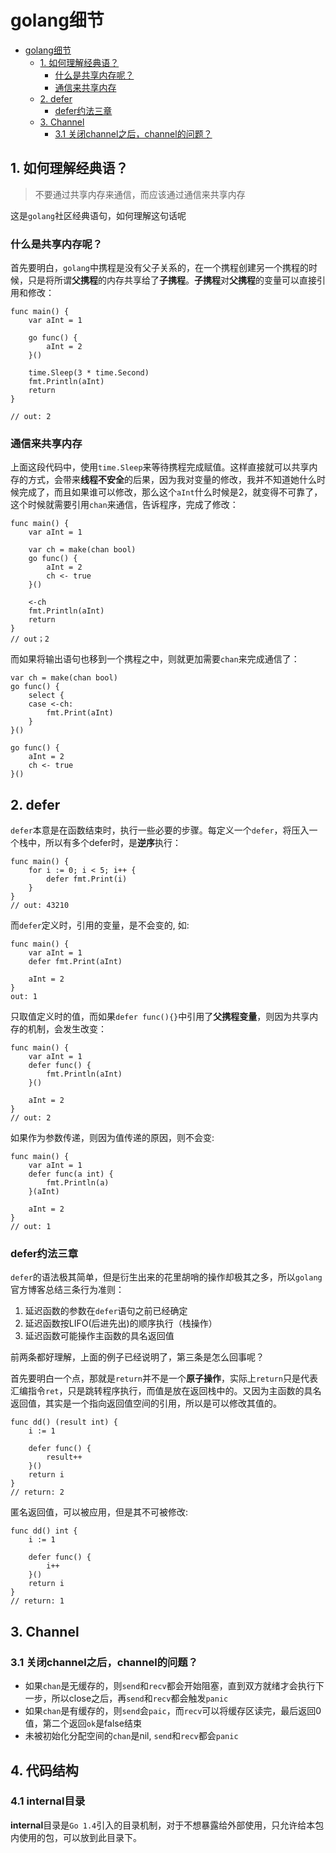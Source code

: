 # golang细节

- [golang细节](#golang细节)
	- [1. 如何理解经典语？](#1-如何理解经典语)
		- [什么是共享内存呢？](#什么是共享内存呢)
		- [通信来共享内存](#通信来共享内存)
	- [2. defer](#2-defer)
		- [defer约法三章](#defer约法三章)
	- [3. Channel](#3-channel)
		- [3.1 关闭channel之后，channel的问题？](#31-关闭channel之后channel的问题)

## 1. 如何理解经典语？

> 不要通过共享内存来通信，而应该通过通信来共享内存

这是`golang`社区经典语句，如何理解这句话呢

### 什么是共享内存呢？

首先要明白，`golang`中携程是没有父子关系的，在一个携程创建另一个携程的时候，只是将所谓**父携程**的内存共享给了**子携程**。**子携程**对**父携程**的变量可以直接引用和修改：

```golang
func main() {
	var aInt = 1

	go func() {
		aInt = 2
	}()

	time.Sleep(3 * time.Second)
	fmt.Println(aInt)
	return
}

// out: 2
```

### 通信来共享内存

上面这段代码中，使用`time.Sleep`来等待携程完成赋值。这样直接就可以共享内存的方式，会带来**线程不安全**的后果，因为我对变量的修改，我并不知道她什么时候完成了，而且如果谁可以修改，那么这个`aInt`什么时候是2，就变得不可靠了，这个时候就需要引用`chan`来通信，告诉程序，完成了修改：

```golang
func main() {
	var aInt = 1
	
    var ch = make(chan bool)
	go func() {
		aInt = 2
		ch <- true
	}()

	<-ch
	fmt.Println(aInt)
	return
}
// out；2
```

而如果将输出语句也移到一个携程之中，则就更加需要`chan`来完成通信了：

```golang
var ch = make(chan bool)
go func() {
    select {
    case <-ch:
        fmt.Print(aInt)
    }
}()

go func() {
    aInt = 2
    ch <- true
}()
```

## 2. defer

`defer`本意是在函数结束时，执行一些必要的步骤。每定义一个`defer`，将压入一个栈中，所以有多个defer时，是**逆序**执行：

```golang
func main() {
	for i := 0; i < 5; i++ {
		defer fmt.Print(i)
	}
}
// out: 43210
```

而`defer`定义时，引用的变量，是不会变的, 如:

```golang
func main() {
	var aInt = 1
	defer fmt.Print(aInt)

	aInt = 2
}
out: 1
```

只取值定义时的值，而如果`defer func(){}`中引用了**父携程变量**，则因为共享内存的机制，会发生改变：

```golang
func main() {
	var aInt = 1
	defer func() {
		fmt.Println(aInt)
	}()

	aInt = 2
}
// out: 2
```

如果作为参数传递，则因为值传递的原因，则不会变:

```golang
func main() {
	var aInt = 1
	defer func(a int) {
		fmt.Println(a)
	}(aInt)

	aInt = 2
}
// out: 1
```

### defer约法三章

`defer`的语法极其简单，但是衍生出来的花里胡哨的操作却极其之多，所以`golang`官方博客总结三条行为准则：

1. 延迟函数的参数在`defer`语句之前已经确定
2. 延迟函数按LIFO(后进先出)的顺序执行（栈操作）
3. 延迟函数可能操作主函数的具名返回值

前两条都好理解，上面的例子已经说明了，第三条是怎么回事呢？

首先要明白一个点，那就是`return`并不是一个**原子操作**，实际上`return`只是代表汇编指令`ret`，只是跳转程序执行，而值是放在返回栈中的。又因为主函数的具名返回值，其实是一个指向返回值空间的引用，所以是可以修改其值的。

```golang
func dd() (result int) {
	i := 1

	defer func() {
		result++
	}()
	return i
}
// return: 2
```

匿名返回值，可以被应用，但是其不可被修改:

```golang
func dd() int {
	i := 1

	defer func() {
		i++
	}()
	return i
}
// return: 1
```

## 3. Channel

### 3.1 关闭channel之后，channel的问题？

* 如果`chan`是无缓存的，则`send`和`recv`都会开始阻塞，直到双方就绪才会执行下一步，所以close之后，再`send`和`recv`都会触发`panic`
* 如果`chan`是有缓存的，则`send`会`paic`，而`recv`可以将缓存区读完，最后返回0值，第二个返回`ok`是false结束
* 未被初始化分配空间的`chan`是nil, `send`和`recv`都会`panic`

## 4. 代码结构

### 4.1 internal目录

**internal**目录是`Go 1.4`引入的目录机制，对于不想暴露给外部使用，只允许给本包内使用的包，可以放到此目录下。
